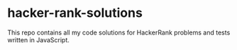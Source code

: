 # hacker-rank-solutions
This repo contains all my code solutions for HackerRank problems and tests written in JavaScript.

